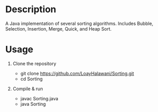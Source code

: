 # Description

A Java implementation of several sorting algorithms. Includes Bubble, Selection, Insertion, Merge, Quick, and Heap Sort.

# Usage

1. Clone the repository
	- git clone https://github.com/LoayHalawani/Sorting.git
	- cd Sorting

2. Compile & run
	- javac Sorting.java
	- java Sorting